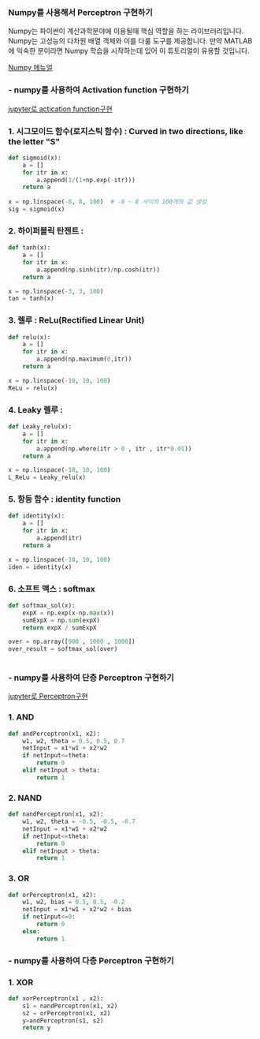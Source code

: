 ### Numpy를 사용해서 Perceptron 구현하기

Numpy는 파이썬이 계산과학분야에 이용될때 핵심 역할을 하는 라이브러리입니다. Numpy는 고성능의 다차원 배열 객체와 이를 다룰 도구를 제공합니다. 만약 MATLAB에 익숙한 분이라면 Numpy 학습을 시작하는데 있어 이 튜토리얼이 유용할 것입니다.

[Numpy 메뉴얼](http://aikorea.org/cs231n/python-numpy-tutorial/#numpy-arrays)

### - numpy를 사용하여 Activation function 구현하기

[jupyter로 actication function구현](https://github.com/jominjimail/ausg/blob/master/ML/week4/test/numpy_activation_function.ipynb)

### 1. 시그모이드 함수(로지스틱 함수) : Curved in two directions, like the letter "S"
```python
def sigmoid(x): 
    a = []  
    for itr in x:   
        a.append(1/(1+np.exp(-itr)))  
    return a  
    
x = np.linspace(-8, 8, 100)  # -8 ~ 8 사이의 100개의 값 생성
sig = sigmoid(x) 
```

### 2. 하이퍼볼릭 탄젠트 : 
```python
def tanh(x): 
    a = []  
    for itr in x:   
        a.append(np.sinh(itr)/np.cosh(itr))  
    return a  

x = np.linspace(-3, 3, 100)  
tan = tanh(x)  
```


### 3. 렐루 : ReLu(Rectified Linear Unit)
```python
def relu(x): 
    a = []  
    for itr in x:   
        a.append(np.maximum(0,itr))  
    return a  

x = np.linspace(-10, 10, 100) 
ReLu = relu(x)  
```
### 4. Leaky 렐루 :
```python
def Leaky_relu(x): 
    a = []  
    for itr in x:   
        a.append(np.where(itr > 0 , itr , itr*0.01))  
    return a  

x = np.linspace(-10, 10, 100)  
L_ReLu = Leaky_relu(x)  
```
### 5. 항등 함수 : identity function
```python
def identity(x): 
    a = []  
    for itr in x:   
        a.append(itr)  
    return a  

x = np.linspace(-10, 10, 100)  
iden = identity(x)  
```
### 6. 소프트 맥스 : softmax
```python
def softmax_sol(x):
    expX = np.exp(x-np.max(x))
    sumExpX = np.sum(expX)
    return expX / sumExpX

over = np.array([900 , 1000 , 1000])
over_result = softmax_sol(over)
```

```python
```


### - numpy를 사용하여 단층 Perceptron 구현하기

[jupyter로 Perceptron구현](https://github.com/jominjimail/ausg/blob/master/ML/week4/test/numpy_myperceptron.ipynb)

### 1. AND
```python
def andPerceptron(x1, x2):
    w1, w2, theta = 0.5, 0.5, 0.7
    netInput = x1*w1 + x2*w2
    if netInput<=theta:
        return 0
    elif netInput > theta:
        return 1
```
### 2. NAND
```python
def nandPerceptron(x1, x2):
    w1, w2, theta = -0.5, -0.5, -0.7
    netInput = x1*w1 + x2*w2
    if netInput<=theta:
        return 0
    elif netInput > theta:
        return 1
```

### 3. OR
```python
def orPerceptron(x1, x2):
    w1, w2, bias = 0.5, 0.5, -0.2
    netInput = x1*w1 + x2*w2 + bias
    if netInput<=0:
        return 0
    else:
        return 1
```

### - numpy를 사용하여 다층 Perceptron 구현하기
### 1. XOR

```python
def xorPerceptron(x1 , x2):
    s1 = nandPerceptron(x1, x2)
    s2 = orPerceptron(x1, x2)
    y=andPerceptron(s1, s2)
    return y
```

